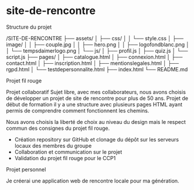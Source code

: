 # site-de-rencontre

Structure du projet

/SITE-DE-RENCONTRE
├── assets/
│   ├── css/
│   │   └── style.css
│   ├── image/
│   │   ├── couple.jpg
│   │   ├── hero.png
│   │   ├── logofondblanc.png
│   │   └── tempsdaimerlogo.png
│   └── js/
│       ├── profil.js
│       ├── quiz.js
│       └── script.js
├── pages/
│   ├── catalogue.html
│   ├── connexion.html
│   ├── contact.html
│   ├── inscription.html
│   ├── mentionslegales.html
│   ├── rgpd.html
│   └── testdepersonnalite.html
├── index.html
└── README.md


Projet fil rouge

Projet collaboratif 
Sujet libre, avec mes collaborateurs, nous avons choisis de développer un projet de site de rencontre pour plus de 50 ans. Projet de début de formation il y a une structure avec plusieurs pages HTML ayant permis de comprendre comment fonctionnent les chemins. 

Nous avons choisis la liberté de choix au niveau du design mais le respect commun des consignes du projet fil rouge. 
- Création repository sur GitHub et clonage du dépôt sur les serveurs locaux des membres du groupe
- Collaboration et communication sur le projet
- Validation du projet fil rouge pour le CCP1 

Projet personnel

Je créerai une application web de rencontre locale pour ma génération. 
